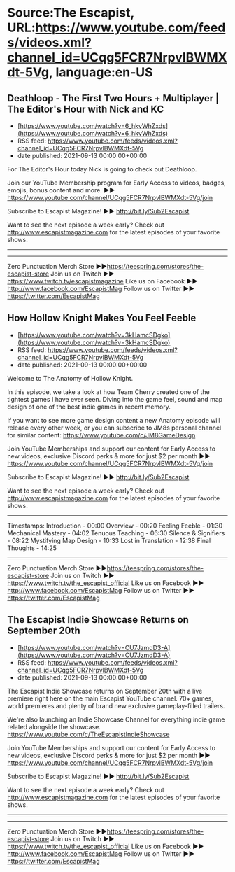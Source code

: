 # Source:The Escapist, URL:https://www.youtube.com/feeds/videos.xml?channel_id=UCqg5FCR7NrpvlBWMXdt-5Vg, language:en-US

## Deathloop - The First Two Hours + Multiplayer | The Editor's Hour with Nick and KC
 - [https://www.youtube.com/watch?v=6_hkvWhZxds](https://www.youtube.com/watch?v=6_hkvWhZxds)
 - RSS feed: https://www.youtube.com/feeds/videos.xml?channel_id=UCqg5FCR7NrpvlBWMXdt-5Vg
 - date published: 2021-09-13 00:00:00+00:00

For The Editor's Hour today Nick is going to check out Deathloop.

Join our YouTube Membership program for Early Access to videos, badges, emojis, bonus content and more. ►► https://www.youtube.com/channel/UCqg5FCR7NrpvlBWMXdt-5Vg/join

Subscribe to Escapist Magazine! ►► http://bit.ly/Sub2Escapist

Want to see the next episode a week early? Check out http://www.escapistmagazine.com for the latest episodes of your favorite shows.

---



---


Zero Punctuation Merch Store ►►https://teespring.com/stores/the-escapist-store
Join us on Twitch ►► https://www.twitch.tv/escapistmagazine 
Like us on Facebook ►► http://www.facebook.com/EscapistMag
Follow us on Twitter ►► https://twitter.com/EscapistMag

## How Hollow Knight Makes You Feel Feeble
 - [https://www.youtube.com/watch?v=3kHamcSDgko](https://www.youtube.com/watch?v=3kHamcSDgko)
 - RSS feed: https://www.youtube.com/feeds/videos.xml?channel_id=UCqg5FCR7NrpvlBWMXdt-5Vg
 - date published: 2021-09-13 00:00:00+00:00

Welcome to The Anatomy of Hollow Knight.

In this episode, we take a look at how Team Cherry created one of the tightest games I have ever seen. Diving into the game feel, sound and map design of one of the best indie games in recent memory.

If you want to see more game design content a new Anatomy episode will release every other week, or you can subscribe to JM8s personal channel for similar content: https://www.youtube.com/c/JM8GameDesign

Join YouTube Memberships and support our content for Early Access to new videos, exclusive Discord perks & more for just $2 per month ►► https://www.youtube.com/channel/UCqg5FCR7NrpvlBWMXdt-5Vg/join

Subscribe to Escapist Magazine! ►► http://bit.ly/Sub2Escapist

Want to see the next episode a week early? Check out http://www.escapistmagazine.com for the latest episodes of your favorite shows.

---
Timestamps:
Introduction - 00:00
Overview - 00:20
Feeling Feeble - 01:30
Mechanical Mastery - 04:02
Tenuous Teaching  - 06:30
Silence & Signifiers - 08:22
Mystifying Map Design - 10:33
Lost in Translation - 12:38
Final Thoughts - 14:25


---


Zero Punctuation Merch Store ►►https://teespring.com/stores/the-escapist-store
Join us on Twitch ►► https://www.twitch.tv/the_escapist_official
Like us on Facebook ►► http://www.facebook.com/EscapistMag
Follow us on Twitter ►► https://twitter.com/EscapistMag

## The Escapist Indie Showcase Returns on September 20th
 - [https://www.youtube.com/watch?v=CU7JzmdD3-A](https://www.youtube.com/watch?v=CU7JzmdD3-A)
 - RSS feed: https://www.youtube.com/feeds/videos.xml?channel_id=UCqg5FCR7NrpvlBWMXdt-5Vg
 - date published: 2021-09-13 00:00:00+00:00

The Escapist Indie Showcase returns on September 20th with a live premiere right here on the main Escapist YouTube channel. 70+ games, world premieres and plenty of brand new exclusive gameplay-filled trailers.

We're also launching an Indie Showcase Channel for everything indie game related alongside the showcase. https://www.youtube.com/c/TheEscapistIndieShowcase

Join YouTube Memberships and support our content for Early Access to new videos, exclusive Discord perks & more for just $2 per month ►► https://www.youtube.com/channel/UCqg5FCR7NrpvlBWMXdt-5Vg/join

Subscribe to Escapist Magazine! ►► http://bit.ly/Sub2Escapist

Want to see the next episode a week early? Check out http://www.escapistmagazine.com for the latest episodes of your favorite shows.

---



---


Zero Punctuation Merch Store ►►https://teespring.com/stores/the-escapist-store
Join us on Twitch ►► https://www.twitch.tv/the_escapist_official
Like us on Facebook ►► http://www.facebook.com/EscapistMag
Follow us on Twitter ►► https://twitter.com/EscapistMag

